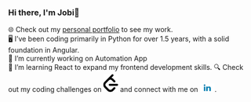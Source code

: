 ### Hi there, I'm Jobi👋
🌐 Check out my [personal portfolio](https://jobiss.vercel.app/) to see my work. <br />
🖥️ I’ve been coding primarily in Python for over 1.5 years, with a solid foundation in Angular. <br />
🔭 I’m currently working on Automation App <br />
🌱 I’m learning React to expand my frontend development skills.
🔍 Check out my coding challenges on <a href="https://leetcode.com/u/jobi_s_s/"><img src="./leetcode.png" alt="LeetCode" width="30"></a> and connect with me on <a href="https://www.linkedin.com/in/jobiss12/"><img src="./linkedin.png" alt="LinkedIn" width="30"></a>.
<!--
**jobissjo/jobissjo** is a ✨ _special_ ✨ repository because its `README.md` (this file) appears on your GitHub profile.

Here are some ideas to get you started:

- 🔭 I’m currently working on ...
- 🌱 I’m currently learning ...
- 👯 I’m looking to collaborate on ...
- 🤔 I’m looking for help with ...
- 💬 Ask me about ...
- 📫 How to reach me: ...
- 😄 Pronouns: ...
- ⚡ Fun fact: ...
-->
